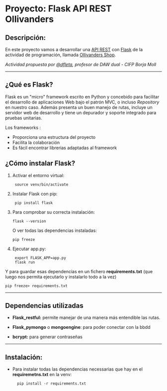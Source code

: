 # **Proyecto: Flask API REST Ollivanders**

## **Descripción:**

En este proyecto vamos a desarrollar una [API REST](https://www.youtube.com/watch?v=HeXQ98sogs8&feature=youtu.be) con [Flask](https://flask.palletsprojects.com/en/1.1.x/) de la actividad de programación, llamada [Ollivanders Shop](https://github.com/dfleta/ollivanders_shop).

*Actividad propuesta por [@dfleta](https://github.com/dfleta/flask-rest-ci-boilerplate), profesor  de DAW dual - CIFP Borja Moll*

---

## **¿Qué es Flask?**

Flask es un "micro" framework escrito en Python y concebido para facilitar el desarrollo de aplicaciones Web bajo el patrón MVC, o incluso *Repository* en nuestro caso. Además presenta un buen manejo de rutas, incluye un servidor web de desarrollo y tiene un depurador y soporte integrado para pruebas unitarias.

Los frameworks :
-  Proporciona una estructura del proyecto
-  Facilita la colaboración
-  Es fácil encontrar librerias adaptadas al framework

## **¿Cómo instalar Flask?**
1. Activar el entorno virtual:
        
        source venv/bin/activate
2. Instalar Flask con pip:
   
        pip install flask
3.  Para comprobar su correcta instalación:
    
        flask --version

    O ver todas las dependencias instaladas:

        pip freeze
4. Ejecutar app.py:
        
        export FLASK_APP=app.py
        flask run
Y para guardar esas dependencias en un fichero **requirements.txt** (que luego nos permita ejecutarlo y instalarlo todo a la vez)

    pip freeze> requirements.txt


---

## **Dependencias utilizadas**

- **Flask_restful:** permite manejar de una manera más entendible las rutas.
  
- **Flask_pymongo** o **mongoengine**: para poder conectar con la bbdd
- **bcrypt:** para generar contraseñas




---
## **Instalación:**

- Para instalar todas las dependencias necessarias que hay en el **requiremetns.txt** en la venv:
        
        pip install -r requirements.txt
